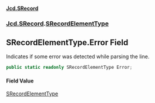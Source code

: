 #### [Jcd.SRecord](index.md 'index')
### [Jcd.SRecord](Jcd.SRecord.md 'Jcd.SRecord').[SRecordElementType](Jcd.SRecord.SRecordElementType.md 'Jcd.SRecord.SRecordElementType')

## SRecordElementType.Error Field

Indicates if some error was detected while parsing the line.

```csharp
public static readonly SRecordElementType Error;
```

#### Field Value
[SRecordElementType](Jcd.SRecord.SRecordElementType.md 'Jcd.SRecord.SRecordElementType')